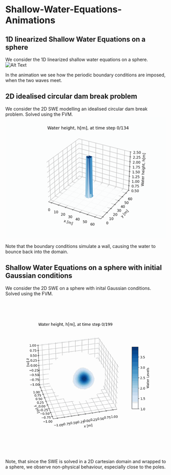 # Shallow-Water-Equations-Animations

## 1D linearized Shallow Water Equations on a sphere
We consider the 1D linearized shallow water equations on a sphere.
![Alt Text](https://github.com/MelissaJessen/Shallow-Water-Equations-Animations/blob/main/1D_LSWE_sphere_17012025.gif)

In the animation we see how the periodic boundary conditions are imposed, when the two waves meet. 

## 2D idealised circular dam break problem
We consider the 2D SWE modelling an idealised circular dam break problem. Solved using the FVM.
![Alt Text](https://github.com/MelissaJessen/Shallow-Water-Equations-Animations/blob/main/toro2D_dambreak_FVM_17012025_N%3D64_t%3D10.gif)

Note that the boundary conditions simulate a wall, causing the water to bounce back into the domain.

## Shallow Water Equations on a sphere with initial Gaussian conditions
We consider the 2D SWE on a sphere with inital Gaussian conditions. Solved using the FVM.
![Alt Text](https://github.com/MelissaJessen/Shallow-Water-Equations-Animations/blob/main/sphere_gaussian_FVM_17012025_N_phi%3D100%2C%20N_theta%3D200%2C%20t%3D0.5.gif)
Note, that since the SWE is solved in a 2D cartesian domain and wrapped to a sphere, we observe non-physical behaviour, especially close to the poles. 
